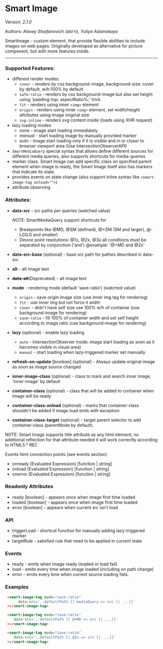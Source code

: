 # Smart Image

Version: *2.1.0*

Authors: *Alexey Stsefanovich (ala'n)*, *Yuliya Adamskaya*

SmartImage - custom element, that provide flexible abilities to include images on web pages. 
Originally developed as alternative for picture component, but with more features inside.
 
--- 
 
### Supported Features:
 - different render modes: 
   - `cover` - renders by css background-image, background-size: cover by default, w/h:100% by default
   - `safe-ratio` - renders by css background-image but also set height using 'padding-top: aspectRatio%;' trick
   - `fit` - renders using inner `<img>` element
   - `origin` - renders using inner `<img>` element, set width/height attributes using image original size
   - `svg-inline` - renders svg content inside (loads using XHR request)
 - lazy loading modes
   - *none* - image start loading immediately
   - *manual* - start loading image by manually provided marker
   - *auto* - image start loading only if it is visible and in or closer to browser viewport area (Use IntersectionObserverAPI)
 - `SmartMediaQuery` special syntax that allows define different sources for different media queries, also supports shortcuts for media-queries
 - marker class. Smart Image can add specific class on specified parent element when image is ready, the Smart Image itself also has markers that indicate its state.
 - provides events on state change (also support inline syntax like `<smart-image-tag onload="">`)
 - attribute observing

### Attributes:

 - **data-src** - src paths per queries (watched value)

   *NOTE*: SmartMediaQuery support shortcuts for
   - Breakpoints like @MD, @SM (defined), @+SM (SM and larger), @-LG(LG and smaller)
   - Device point resolutions: @1x, @2x, @3x all conditions must be separated by conjunction ('and')
@example: '@+MD and @2x'

- **data-src-base** (optional) - base src path for pathes described in data-src

- **alt** - alt image text

- ~~**data-alt**~~(Deprecated) - alt image text

- **mode** - rendering mode (default 'save-ratio') (watched value)  
  - `origin` - save origin image size (use inner img tag for rendering)
  - `fit` - use inner img but not force it width
  - `cover` - didn't have self size use 100% w/h of container (use background-image for rendering)
  - `save-ratio` - fill 100% of container width and set self height according to image ratio (use background-image for rendering)

- **lazy** (optional) - enable lazy loading
  - `auto` - IntersectionObserver mode: image start loading as soon as it becomes visible in visual area)
  - `manual` - start loading when lazy-triggered marker set manually
  
- **refresh-on-update** \[boolean] (optional) - Always update original image as soon as image source changed

- **inner-image-class** (optional) - class to mark and search inner image, 'inner-image' by default

- **container-class** (optional) - class that will be added to container when image will be ready

- **container-class-onload** (optional) - marks that container-class shouldn't be added if image load ends with exception

- **container-class-target** (optional) - target parent selector to add container-class (parentNode by default).

NOTE: Smart Image supports title attribute as any html element, no additional reflection for that attribute needed it will work correctly according to HTML5.* REC

Events html connection points (see events section)
- onready (Evaluated Expression) \[function | string]
- onload (Evaluated Expression) \[function | string]
- onerror (Evaluated Expression) \[function | string]

### Readonly Attributes
- ready \[boolean] - appears once when image first time loaded
- loaded \[boolean] - appears once when image first time loaded
- error \[boolean] - appears when current src isn't load

### API
- triggerLoad - shortcut function for manually adding lazy-triggered marker
- targetRule - satisfied rule that need to be applied in current state

### Events
- ready - emits when image ready (loaded or load fail)
- load - emits every time when image loaded (including on path change)
- error - emits every time when current source loading fails.

### Examples
```html
 <smart-image-tag mode="save-ratio"
      data-src='..defaultPath [| mediaQuery => src [| ...]]'
 ></smart-image-tag>
```
```html
 <smart-image-tag mode="save-ratio"
    data-src='..defaultPath [| @+MD => src [| ...]]'
 ></smart-image-tag>
```
```html
 <smart-image-tag mode="save-ratio"
    data-src='..defaultPath [| @1x => src [| ...]]'
 ></smart-image-tag>
```